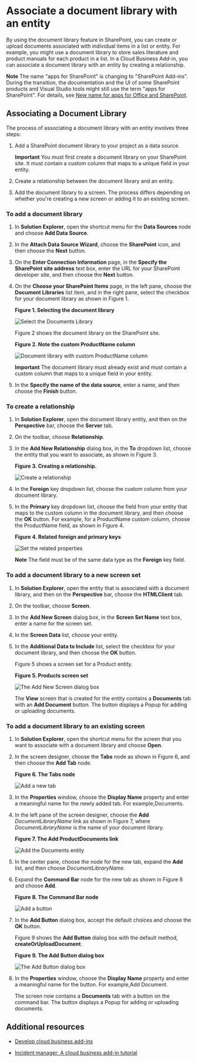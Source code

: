 # Associate a document library with an entity
By using the document library feature in SharePoint, you can create or upload documents associated with individual items in a list or entity. For example, you might use a document library to store sales literature and product manuals for each product in a list. In a Cloud Business Add-in, you can associate a document library with an entity by creating a relationship.
 

 **Note**  The name "apps for SharePoint" is changing to "SharePoint Add-ins". During the transition, the documentation and the UI of some SharePoint products and Visual Studio tools might still use the term "apps for SharePoint". For details, see  [New name for apps for Office and SharePoint](new-name-for-apps-for-sharepoint.md#bk_newname).
 


## Associating a Document Library

The process of associating a document library with an entity involves three steps:
 

 

1. Add a SharePoint document library to your project as a data source.
    
     **Important**  You must first create a document library on your SharePoint site. It must contain a custom column that maps to a unique field in your entity.
2. Create a relationship between the document library and an entity.
    
 
3. Add the document library to a screen. The process differs depending on whether you're creating a new screen or adding it to an existing screen.
    
 

### To add a document library


1. In  **Solution Explorer**, open the shortcut menu for the  **Data Sources** node and choose **Add Data Source**.
    
 
2. In the  **Attach Data Source Wizard**, choose the  **SharePoint** icon, and then choose the **Next** button.
    
 
3. On the  **Enter Connection Information** page, in the **Specify the SharePoint site address** text box, enter the URL for your SharePoint developer site, and then choose the **Next** button.
    
 
4. On the  **Choose your SharePoint Items** page, in the left pane, choose the **Document Libraries** list item, and in the right pane, select the checkbox for your document library as shown in Figure 1.
    
    **Figure 1. Selecting the document library**

 

     ![Select the Documents Library](../images/CBADocLibrary.PNG)
 

    Figure 2 shows the document library on the SharePoint site.
    

    **Figure 2. Note the custom ProductName column**

 

     ![Document library with custom ProductName column](../images/CBADocLibrary2.PNG)
 

    
     **Important**  The document library must already exist and must contain a custom column that maps to a unique field in your entity.
5. In the  **Specify the name of the data source**, enter a name, and then choose the  **Finish** button.
    
 

### To create a relationship


1. In  **Solution Explorer**, open the document library entity, and then on the  **Perspective** bar, choose the **Server** tab.
    
 
2. On the toolbar, choose  **Relationship**.
    
 
3. In the  **Add New Relationship** dialog box, in the **To** dropdown list, choose the entity that you want to associate, as shown in Figure 3.
    
    **Figure 3. Creating a relationship.**

 

     ![Create a relationship](../images/CBARelationship.PNG)
 

 

 
4. In the  **Foreign** key dropdown list, choose the custom column from your document library.
    
 
5. In the  **Primary** key dropdown list, choose the field from your entity that maps to the custom column in the document library, and then choose the **OK** button. For example, for a ProductName custom column, choose the ProductName field, as shown in Figure 4.
    
    **Figure 4. Related foreign and primary keys**

 

     ![Set the related properties](../images/CBARelationship2.PNG)
 

    
     **Note**  The field must be of the same data type as the  **Foreign** key field.

### To add a document library to a new screen set


1. In  **Solution Explorer**, open the entity that is associated with a document library, and then on the  **Perspective** bar, choose the **HTMLClient** tab.
    
 
2. On the toolbar, choose  **Screen**.
    
 
3. In the  **Add New Screen** dialog box, in the **Screen Set Name** text box, enter a name for the screen set.
    
 
4. In the  **Screen Data** list, choose your entity.
    
 
5. In the  **Additional Data to Include** list, select the checkbox for your document library, and then choose the **OK** button.
    
    Figure 5 shows a screen set for a Product entity.
    

    **Figure 5. Products screen set**

 

     ![The Add New Screen dialog box](../images/CBAScreenSet.PNG)
 

    The  **View** screen that is created for the entity contains a **Documents** tab with an **Add Document** button. The button displays a Popup for adding or uploading documents.
    
 

### To add a document library to an existing screen


1. In  **Solution Explorer**, open the shortcut menu for the screen that you want to associate with a document library and choose  **Open**.
    
 
2. In the screen designer, choose the  **Tabs** node as shown in Figure 6, and then choose the **Add Tab** node.
    
    **Figure 6. The Tabs node**

 

     ![Add a new tab](../images/CBAAddTab.PNG)
 

 

 
3. In the  **Properties** window, choose the **Display Name** property and enter a meaningful name for the newly added tab. For example,Documents.
    
 
4. In the left pane of the screen designer, choose the  **Add** _DocumentLibraryName_ link as shown in Figure 7, where _DocumentLibraryName_ is the name of your document library.
    
    **Figure 7. The Add ProductDocuments link**

 

     ![Add the Documents entity](../images/CBAAddDoc.PNG)
 

 

 
5. In the center pane, choose the node for the new tab, expand the  **Add** list, and then choose _DocumentLibraryName_.
    
 
6. Expand the  **Command Bar** node for the new tab as shown in Figure 8 and choose **Add**.
    
    **Figure 8. The Command Bar node**

 

     ![Add a button](../images/CBAAddButton.PNG)
 

 

 
7. In the  **Add Button** dialog box, accept the default choices and choose the **OK** button.
    
    Figure 9 shows the  **Add Button** dialog box with the default method, **createOrUploadDocument**.
    

    **Figure 9. The Add Button dialog box**

 

     ![The Add Button dialog box](../images/CBAAddDialog.PNG)
 

 

 
8. In the  **Properties** window, choose the **Display Name** property and enter a meaningful name for the button. For example,Add Document.
    
    The screen now contains a  **Documents** tab with a button on the command bar. The button displays a Popup for adding or uploading documents.
    
 

## Additional resources
<a name="bk_addresources"> </a>


-  [Develop cloud business add-ins](develop-cloud-business-add-ins.md)
    
 
-  [Incident manager: A cloud business add-in tutorial](incident-manager-a-cloud-business-add-in-tutorial.md)
    
 

